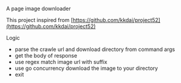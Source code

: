 A page image downloader

This project inspired from [https://github.com/kkdai/project52](https://github.com/kkdai/project52)

Logic

- parse the crawle url and download directory from command args
- get the body of response 
- use regex match image url with suffix
- use go concurrency download the image to your directory
- exit